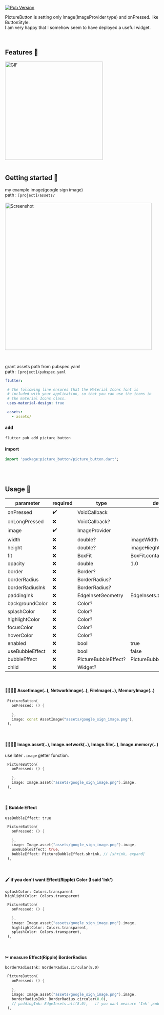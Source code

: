 <!--
This README describes the package. If you publish this package to pub.dev,
this README's contents appear on the landing page for your package.

For information about how to write a good package README, see the guide for
[writing package pages](https://dart.dev/guides/libraries/writing-package-pages).

For general information about developing packages, see the Dart guide for
[creating packages](https://dart.dev/guides/libraries/create-library-packages)
and the Flutter guide for
[developing packages and plugins](https://flutter.dev/developing-packages).
-->
[![Pub Version](https://img.shields.io/pub/v/picture_button?color=blue)](https://pub.dev/packages/picture_button)

PictureButton is setting only Image(ImageProvider type) and onPressed. like ButtonStyle. <br/>
I am very happy that I somehow seem to have deployed a useful widget.

<br/>

## Features 🍜

<img src="https://github.com/user-attachments/assets/345ed222-5e38-4149-ab01-5905fa0c12f2" alt="GIF" width="320">

<br/>
<br/>

## Getting started 🌱

my example image(google sign image) <br/>
path : `[project]/assets/` <br/> <br/>
<img src="https://github.com/user-attachments/assets/1c70006a-ee4c-4da3-9f58-b99d15865169" alt="Screenshot" width="480">

<br/>

 grant assets path from pubspec.yaml <br/>
 path : `[project]/pubspec.yaml` <br/> 
 ```yaml
flutter:

  # The following line ensures that the Material Icons font is
  # included with your application, so that you can use the icons in
  # the material Icons class.
  uses-material-design: true

  assets:
    - assets/
```

#### add
```text
flutter pub add picture_button
```

#### import
```dart
import 'package:picture_button/picture_button.dart';
```

<br/>
<br/>

## Usage 🚀

| parameter       | required            | type                 | default                    |
|-----------------|---------------------|----------------------|----------------------------|
| onPressed       | :heavy_check_mark:  | VoidCallback         |                            |
| onLongPressed   | :x:                 | VoidCallback?        |                            |
| image           | :heavy_check_mark:  | ImageProvider        |                            |
| width           | :x:                 | double?              | imageWidth                 |
| height          | :x:                 | double?              | imageHieght                |
| fit             | :x:                 | BoxFit               | BoxFit.contain             |
| opacity         | :x:                 | double               | 1.0                        |
| border          | :x:                 | Border?              |                            |
| borderRadius    | :x:                 | BorderRadius?        |                            |
| borderRadiusInk | :x:                 | BorderRadius?        |                            |
| paddingInk      | :x:                 | EdgeInsetGeometry    | EdgeInsets.zero            |
| backgroundColor | :x:                 | Color?               |                            |
| splashColor     | :x:                 | Color?               |                            |
| highlightColor  | :x:                 | Color?               |                            |
| focusColor      | :x:                 | Color?               |                            |
| hoverColor      | :x:                 | Color?               |                            |
| enabled         | :x:                 | bool                 | true                       |
| useBubbleEffect | :x:                 | bool                 | false                      |
| bubbleEffect    | :x:                 | PictureBubbleEffect? | PictureBubbleEffect.shrink | 
| child           | :x:                 | Widget?              |                            |

<br/>

#### 👨‍👩‍👧‍👦 AssetImage(..), NetworkImage(..), FileImage(..), MemoryImage(..)

```dart
 PictureButton(
   onPressed: () {
     
   },
   image: const AssetImage("assets/google_sign_image.png"),
 ),
```
<br/>

#### 👨‍👨‍👧‍👦 Image.asset(..), Image.network(..), Image.file(..), Image.memory(..)
use later `.image` getter function.


```dart
 PictureButton(
   onPressed: () {
     
   },
   image: Image.asset("assets/google_sign_image.png").image,
 ),
```
<br/>

#### 🛀 Bubble Effect
`useBubbleEffect: true`
```dart
 PictureButton(
   onPressed: () {
     
   },
   image: Image.asset("assets/google_sign_image.png").image,
   useBubbleEffect: true,
   bubbleEffect: PictureBubbleEffect.shrink, // [shrink, expand]
 ),
```

<br/>

#### 🖌 if you don't want Effect(Ripple) Color (I said 'Ink')
`splashColor: Colors.transparent` <br/>
`highlightColor: Colors.transparent` <br/>
```dart
 PictureButton(
   onPressed: () {
     
   },
   image: Image.asset("assets/google_sign_image.png").image,
   highlightColor: Colors.transparent,
   splashColor: Colors.transparent,
 ),
```

<br/>

#### ✂ measure Effect(Ripple) BorderRadius
`borderRadiusInk: BorderRadius.circular(8.0)`
```dart
 PictureButton(
   onPressed: () {
     
   },
   image: Image.asset("assets/google_sign_image.png").image,
   borderRadiusInk: BorderRadius.circular(8.0),
   // paddingInk: EdgeInsets.all(8.0),   if you want measure 'Ink' padding.
 ),
```